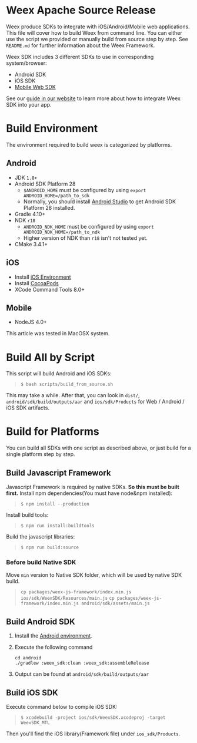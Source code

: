 # Weex Apache Source Release
Weex produce SDKs to integrate with iOS/Android/Mobile web applications. This file will cover how to build Weex from command line. You can either use the script we provided or manually build from source step by step.
See `README.md` for further information about the Weex Framework.

Weex SDK includes 3 different SDKs to use in corresponding system/browser:
* Android SDK
* iOS SDK
* [Mobile Web SDK](https://github.com/weexteam/weex-vue-render)

See our [guide in our website](http://weex.apache.org/guide/integrate-to-your-app.html) to learn more about how to integrate Weex SDK into your app.

# Build Environment
The environment required to build weex is categorized by platforms.

## Android
* JDK `1.8+`
* Android SDK Platform 28
  * `$ANDROID_HOME` must be configured by using `export ANDROID_HOME=/path_to_sdk`
  * Normally, you should install [Android Studio](https://developer.android.com/studio) to get Android SDK Platform 28 installed.
* Gradle 4.10+
* NDK `r18`
  * `ANDROID_NDK_HOME` must be configured by using `export ANDROID_NDK_HOME=/path_to_ndk`
  * Higher version of NDK than `r18` isn't not tested yet.
* CMake 3.4.1+

## iOS
* Install [iOS Environment](https://developer.apple.com/library/ios/documentation/IDEs/Conceptual/AppStoreDistributionTutorial/Setup/Setup.html)
* Install [CocoaPods](https://guides.cocoapods.org/using/getting-started.html)
* XCode Command Tools 8.0+

## Mobile
* NodeJS 4.0+

This article was tested in MacOSX system.

# Build All by Script

This script will build Android and iOS SDKs:
> `$ bash scripts/build_from_source.sh `

This may take a while. After that, you can look in `dist/`, `android/sdk/build/outputs/aar` and `ios/sdk/Products` for Web / Android / iOS SDK artifacts.

# Build for Platforms

You can build all SDKs with one script as described above, or just build for a single platform step by step.

## Build Javascript Framework
Javascript Framework is required by native SDKs. **So this must be built first.**
Install npm dependencies(You must have node&npm installed):
> `$ npm install --production`

Install build tools:
> `$ npm run install:buildtools`

Build the javascript libraries:
> `$ npm run build:source`

### Before build Native SDK
Move `min` version to Native SDK folder, which will be used by native SDK build.
> `cp packages/weex-js-framework/index.min.js ios/sdk/WeexSDK/Resources/main.js`
> `cp packages/weex-js-framework/index.min.js android/sdk/assets/main.js`

## Build Android SDK
1. Install the [Android environment](#android).
2. Execute the following command

    ```
    cd android
    ./gradlew :weex_sdk:clean :weex_sdk:assembleRelease
    ```

3. Output can be found at `android/sdk/build/outputs/aar`

## Build iOS SDK
Execute command below to compile iOS SDK:
> `$ xcodebuild -project ios/sdk/WeexSDK.xcodeproj -target WeexSDK_MTL`

Then you'll find the iOS library(Framework file) under `ios_sdk/Products`.
